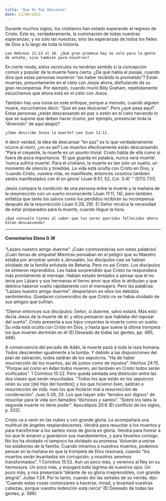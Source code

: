 ```yaml
---
title: 'Que En Paz Descanse'
date: 22/09/2021
---
```


Durante muchos siglos, los cristianos han estado esperando el regreso de Cristo. Este es, verdaderamente, la culminación de todas nuestras esperanzas; y no solo las nuestras, sino las esperanzas de todos los fieles de Dios a lo largo de toda la historia.

`Lee Hebreos 11:13 al 16. ¿Qué gran promesa hay no solo para la gente de antaño, sino también para nosotros?`

En cierto modo, estos versículos no tendrían sentido si la concepción común y popular de la muerte fuera cierta. ¿De qué habla el pasaje, cuando dice que estas personas murieron “sin haber recibido lo prometido”? Están muertas, presuntamente en el cielo con Jesús ahora, disfrutando de su gran recompensa. Por ejemplo, cuando murió Billy Graham, repetidamente escuchamos que ahora está en el cielo con Jesús.

También hay una ironía en este enfoque, porque a menudo, cuando alguien muere, escuchamos decir: “Que en paz descanse”. Pero ¿qué pasa aquí? Estas personas ¿están descansando en paz o están en el cielo haciendo lo que se supone que deben hacer (como, por ejemplo, presenciar toda la “diversión” de aquí abajo)?

`¿Cómo describe Jesús la muerte? Lee Juan 11:11.`

A decir verdad, la idea de descansar “en paz” es lo que verdaderamente ocurre al morir, ¿no es así? Los muertos efectivamente están descansando. “Para el creyente, la muerte es un asunto trivial. Cristo habla de ella como si fuera de poca importancia. ‘El que guarda mi palabra, nunca verá muerte’, ‘nunca sufrirá muerte’. Para el cristiano, la muerte es tan solo un sueño, un momento de silencio y tinieblas. La vida está oculta con Cristo en Dios, y ‘cuando Cristo, vuestra vida, se manifieste, entonces vosotros también seréis manifestados con él en gloria’ (Juan 8:51, 52; Col. 3:4)’ ” (DTG 731).

Jesús compara la condición de una persona entre la muerte y la mañana de la resurrección con un sueño inconsciente (Juan 11:11, 14), pero también enfatiza que tanto los salvos como los perdidos recibirán su recompensa después de la resurrección (Juan 5:28, 29). El Señor recalca la necesidad de estar preparados para la muerte, cuando llegue la hora.

`¿Qué consuelo tienes al saber que tus seres queridos fallecidos ahora están descansando?`

---

#### Comentarios Elena G.W

“Lázaro nuestro amigo duerme”. ¡Cuán conmovedoras son estas palabras! ¡Cuán llenas de simpatía! Mientras pensaban en el peligro que su Maestro estaba por arrostrar yendo a Jerusalén, los discípulos casi se habían olvidado de la familia enlutada de Betania. Pero no así Cristo. Los discípulos se sintieron reprendidos. Les había sorprendido que Cristo no respondiera más prontamente al mensaje. Habían estado tentados a pensar que él no tenía por Lázaro y sus hermanas el tierno amor que ellos le atribuían y que debiera haberse vuelto rápidamente con el mensajero. Pero las palabras: “Lázaro nuestro amigo duerme”. despertaron en ellos los debidos sentimientos. Quedaron convencidos de que Cristo no se había olvidado de sus amigos que sufrían.

“Dijeron entonces sus discípulos: Señor, si duerme, salvo estará. Mas esto decía Jesús de la muerte de él: y ellos pensaron que hablaba del reposar del sueño”. Cristo presenta a sus hijos creyentes la muerte como un sueño. Su vida está oculta con Cristo en Dios, y hasta que suene la última trompeta los que mueren dormirán en él (El Deseado de todas las gentes, pp. 485, 486).

A consecuencia del pecado de Adán, la muerte pasó a toda la raza humana. Todos descienden igualmente a la tumba. Y debido a las disposiciones del plan de salvación, todos saldrán de los sepulcros. “Ha de haber resurrección de los muertos, así de justos como de injustos”. Hechos 24:15. “Porque así como en Adán todos mueren, así también en Cristo todos serán vivificados”. 1 Corintios 15:22. Pero queda sentada una distinción entre las dos clases que serán resucitadas. “Todos los que están en los sepulcros oirán su voz [del Hijo del hombre]; y los que hicieron bien, saldrán a resurrección de vida; mas los que hicieron mal a resurrección de condenación”. Juan 5:28, 29. Los que hayan sido “tenidos por dignos” de resucitar para la vida son llamados “dichosos y santos”. “Sobre los tales la segunda muerte no tiene poder”. Apocalipsis 20:6 (El conflicto de los siglos, p. 532).

Cristo va a venir en las nubes y con grande gloria. Le acompañará una multitud de ángeles resplandecientes. Vendrá para resucitar a los muertos y para transformar a los santos vivos de gloria en gloria. Vendrá para honrar a los que le amaron y guardaron sus mandamientos, y para llevarlos consigo. No los ha olvidado ni tampoco ha olvidado su promesa. Volverán a unirse los eslabones de la familia. Cuando miramos a nuestros muertos, podemos pensar en la mañana en que la trompeta de Dios resonará, cuando “los muertos serán levantados sin corrupción, y nosotros seremos transformados”. 1 Corintios 15:52. Aun un poco más, y veremos al Rey en su hermosura. Un poco más, y enjugará toda lágrima de nuestros ojos. Un poco más, y nos presentará “delante de su gloria irreprensibles, con grande alegría”. Judas 1:24. Por lo tanto, cuando dio las señales de su venida, dijo: “Cuando estas cosas comenzaren a hacerse, mirad, y levantad vuestras cabezas, porque vuestra redención está cerca” (El Deseado de todas las gentes, p. 586).